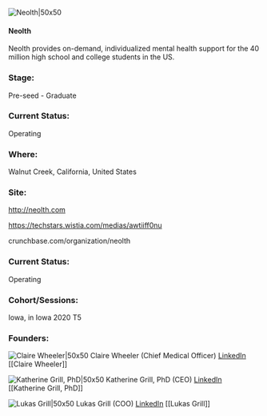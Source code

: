 

![Neolth|50x50](https://apimg.techstars.com/connect/images/image_files/5f2b205aa36c113b7b00000a/original/Screen_Shot_2020-08-05_at_1.15.24_PM.png)

#### Neolth
Neolth provides on-demand, individualized mental health support for the 40 million high school and college students in the US.

### Stage: 
Pre-seed - Graduate 

### Current Status: 
Operating

### Where:
Walnut Creek, California, United States

### Site:
http://neolth.com

https://techstars.wistia.com/medias/awtiiff0nu

crunchbase.com/organization/neolth

### Current Status: 
Operating

### Cohort/Sessions: 
Iowa, in Iowa 2020 T5

### Founders: 

![Claire Wheeler|50x50](https://apimg.techstars.com/connect/images/image_files/5f2c34b334a60d0abe000069/original/IMG_0322.jpeg) Claire Wheeler (Chief Medical Officer) [LinkedIn](https://linkedin.com/in/clairewheelermd) [[Claire Wheeler]]

![Katherine Grill, PhD|50x50](https://www.f6s.com/images/profile-placeholder-user.jpg) Katherine Grill, PhD (CEO) [LinkedIn](https://linkedin.com/in/katherine-grill-phd) [[Katherine Grill, PhD]]

![Lukas Grill|50x50](https://apimg.techstars.com/connect/images/image_files/5f2b2379a36c113b60000077/original/lukas.jpg) Lukas Grill (COO) [LinkedIn](https://linkedin.com/in/lukas-g-a2b6b5b1) [[Lukas Grill]]


